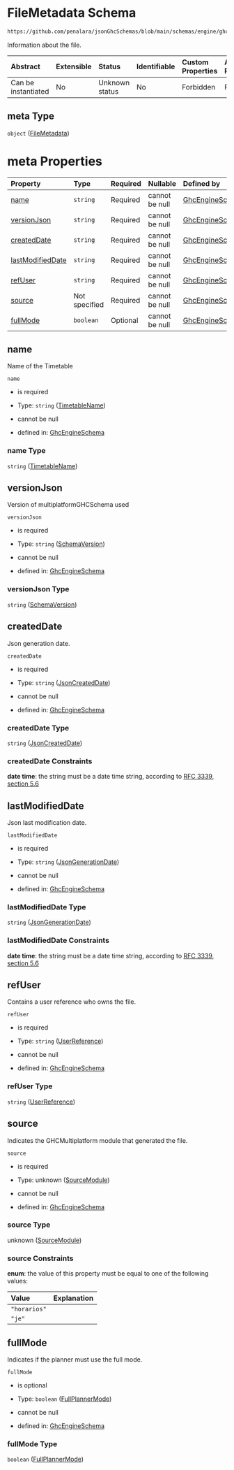 # FileMetadata Schema

```txt
https://github.com/penalara/jsonGhcSchemas/blob/main/schemas/engine/ghcEngine.schema.json#/properties/meta
```

Information about the file.

| Abstract            | Extensible | Status         | Identifiable | Custom Properties | Additional Properties | Access Restrictions | Defined In                                                                           |
| :------------------ | :--------- | :------------- | :----------- | :---------------- | :-------------------- | :------------------ | :----------------------------------------------------------------------------------- |
| Can be instantiated | No         | Unknown status | No           | Forbidden         | Forbidden             | none                | [ghcEngine.schema.json\*](../../../out/ghcEngine.schema.json "open original schema") |

## meta Type

`object` ([FileMetadata](ghcengine-properties-filemetadata.md))

# meta Properties

| Property                              | Type          | Required | Nullable       | Defined by                                                                                                                                                                                                                     |
| :------------------------------------ | :------------ | :------- | :------------- | :----------------------------------------------------------------------------------------------------------------------------------------------------------------------------------------------------------------------------- |
| [name](#name)                         | `string`      | Required | cannot be null | [GhcEngineSchema](ghcengine-properties-filemetadata-properties-timetablename.md "https://github.com/penalara/jsonGhcSchemas/blob/main/schemas/engine/ghcEngine.schema.json#/properties/meta/properties/name")                  |
| [versionJson](#versionjson)           | `string`      | Required | cannot be null | [GhcEngineSchema](ghcengine-properties-filemetadata-properties-schemaversion.md "https://github.com/penalara/jsonGhcSchemas/blob/main/schemas/engine/ghcEngine.schema.json#/properties/meta/properties/versionJson")           |
| [createdDate](#createddate)           | `string`      | Required | cannot be null | [GhcEngineSchema](ghcengine-properties-filemetadata-properties-jsoncreateddate.md "https://github.com/penalara/jsonGhcSchemas/blob/main/schemas/engine/ghcEngine.schema.json#/properties/meta/properties/createdDate")         |
| [lastModifiedDate](#lastmodifieddate) | `string`      | Required | cannot be null | [GhcEngineSchema](ghcengine-properties-filemetadata-properties-jsongenerationdate.md "https://github.com/penalara/jsonGhcSchemas/blob/main/schemas/engine/ghcEngine.schema.json#/properties/meta/properties/lastModifiedDate") |
| [refUser](#refuser)                   | `string`      | Required | cannot be null | [GhcEngineSchema](ghcengine-properties-filemetadata-properties-userreference.md "https://github.com/penalara/jsonGhcSchemas/blob/main/schemas/engine/ghcEngine.schema.json#/properties/meta/properties/refUser")               |
| [source](#source)                     | Not specified | Required | cannot be null | [GhcEngineSchema](ghcengine-properties-filemetadata-properties-sourcemodule.md "https://github.com/penalara/jsonGhcSchemas/blob/main/schemas/engine/ghcEngine.schema.json#/properties/meta/properties/source")                 |
| [fullMode](#fullmode)                 | `boolean`     | Optional | cannot be null | [GhcEngineSchema](ghcengine-properties-filemetadata-properties-fullplannermode.md "https://github.com/penalara/jsonGhcSchemas/blob/main/schemas/engine/ghcEngine.schema.json#/properties/meta/properties/fullMode")            |

## name

Name of the Timetable

`name`

*   is required

*   Type: `string` ([TimetableName](ghcengine-properties-filemetadata-properties-timetablename.md))

*   cannot be null

*   defined in: [GhcEngineSchema](ghcengine-properties-filemetadata-properties-timetablename.md "https://github.com/penalara/jsonGhcSchemas/blob/main/schemas/engine/ghcEngine.schema.json#/properties/meta/properties/name")

### name Type

`string` ([TimetableName](ghcengine-properties-filemetadata-properties-timetablename.md))

## versionJson

Version of multiplatformGHCSchema used

`versionJson`

*   is required

*   Type: `string` ([SchemaVersion](ghcengine-properties-filemetadata-properties-schemaversion.md))

*   cannot be null

*   defined in: [GhcEngineSchema](ghcengine-properties-filemetadata-properties-schemaversion.md "https://github.com/penalara/jsonGhcSchemas/blob/main/schemas/engine/ghcEngine.schema.json#/properties/meta/properties/versionJson")

### versionJson Type

`string` ([SchemaVersion](ghcengine-properties-filemetadata-properties-schemaversion.md))

## createdDate

Json generation date.

`createdDate`

*   is required

*   Type: `string` ([JsonCreatedDate](ghcengine-properties-filemetadata-properties-jsoncreateddate.md))

*   cannot be null

*   defined in: [GhcEngineSchema](ghcengine-properties-filemetadata-properties-jsoncreateddate.md "https://github.com/penalara/jsonGhcSchemas/blob/main/schemas/engine/ghcEngine.schema.json#/properties/meta/properties/createdDate")

### createdDate Type

`string` ([JsonCreatedDate](ghcengine-properties-filemetadata-properties-jsoncreateddate.md))

### createdDate Constraints

**date time**: the string must be a date time string, according to [RFC 3339, section 5.6](https://tools.ietf.org/html/rfc3339 "check the specification")

## lastModifiedDate

Json last modification date.

`lastModifiedDate`

*   is required

*   Type: `string` ([JsonGenerationDate](ghcengine-properties-filemetadata-properties-jsongenerationdate.md))

*   cannot be null

*   defined in: [GhcEngineSchema](ghcengine-properties-filemetadata-properties-jsongenerationdate.md "https://github.com/penalara/jsonGhcSchemas/blob/main/schemas/engine/ghcEngine.schema.json#/properties/meta/properties/lastModifiedDate")

### lastModifiedDate Type

`string` ([JsonGenerationDate](ghcengine-properties-filemetadata-properties-jsongenerationdate.md))

### lastModifiedDate Constraints

**date time**: the string must be a date time string, according to [RFC 3339, section 5.6](https://tools.ietf.org/html/rfc3339 "check the specification")

## refUser

Contains a user reference who owns the file.

`refUser`

*   is required

*   Type: `string` ([UserReference](ghcengine-properties-filemetadata-properties-userreference.md))

*   cannot be null

*   defined in: [GhcEngineSchema](ghcengine-properties-filemetadata-properties-userreference.md "https://github.com/penalara/jsonGhcSchemas/blob/main/schemas/engine/ghcEngine.schema.json#/properties/meta/properties/refUser")

### refUser Type

`string` ([UserReference](ghcengine-properties-filemetadata-properties-userreference.md))

## source

Indicates the GHCMultiplatform module that generated the file.

`source`

*   is required

*   Type: unknown ([SourceModule](ghcengine-properties-filemetadata-properties-sourcemodule.md))

*   cannot be null

*   defined in: [GhcEngineSchema](ghcengine-properties-filemetadata-properties-sourcemodule.md "https://github.com/penalara/jsonGhcSchemas/blob/main/schemas/engine/ghcEngine.schema.json#/properties/meta/properties/source")

### source Type

unknown ([SourceModule](ghcengine-properties-filemetadata-properties-sourcemodule.md))

### source Constraints

**enum**: the value of this property must be equal to one of the following values:

| Value        | Explanation |
| :----------- | :---------- |
| `"horarios"` |             |
| `"je"`       |             |

## fullMode

Indicates if the planner must use the full mode.

`fullMode`

*   is optional

*   Type: `boolean` ([FullPlannerMode](ghcengine-properties-filemetadata-properties-fullplannermode.md))

*   cannot be null

*   defined in: [GhcEngineSchema](ghcengine-properties-filemetadata-properties-fullplannermode.md "https://github.com/penalara/jsonGhcSchemas/blob/main/schemas/engine/ghcEngine.schema.json#/properties/meta/properties/fullMode")

### fullMode Type

`boolean` ([FullPlannerMode](ghcengine-properties-filemetadata-properties-fullplannermode.md))
